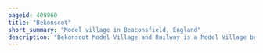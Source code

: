 ```yaml
---
pageid: 408060
title: "Bekonscot"
short_summary: "Model village in Beaconsfield, England"
description: "Bekonscot Model Village and Railway is a Model Village built in the 1920s in Beaconsfield, Buckinghamshire, Uk at a Scale of one Inch to one Foot. It portrays Aspects of England mostly dating from the 1930s and contains several fictitious Villages featuring Replicas of notable local Buildings. The model railway has almost 10 scale miles of tracks and in 2001, a 7 1/4 in gauge railway was opened to transport visitors. Bekonscot has become both a popular Tourist Place and Part of english Culture. It is commonly referred to as the oldest surviving Model Village in the Uk and had received over 14 million Visitors by 2020. Authors such as Enid Blyton, Mary Norton and Will Self have been inspired by the Village."
---
```

